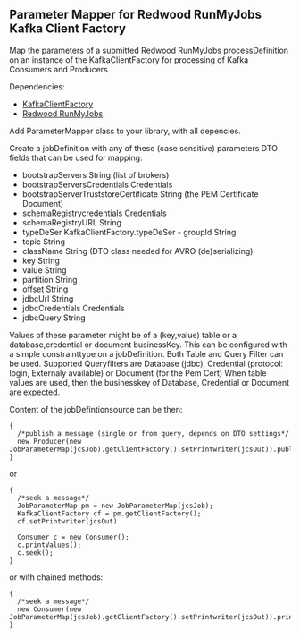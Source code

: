 ##  Parameter Mapper for Redwood RunMyJobs Kafka Client Factory

Map the parameters of a submitted Redwood RunMyJobs processDefinition on an instance of the KafkaClientFactory for processing of Kafka Consumers and Producers

Dependencies:
- [KafkaClientFactory](https://github.com/JohannesKalma/KafkaClientFactory)
- [Redwood RunMyJobs](https://redwood.com)

Add ParameterMapper class to your library, with all depencies.

Create a jobDefinition with any of these (case sensitive) parameters
DTO fields that can be used for mapping:
- bootstrapServers String (list of brokers)
- bootstrapServersCredentials Credentials
- bootstrapServerTruststoreCertificate String (the PEM Certificate Document)
- schemaRegistrycredentials Credentials
- schemaRegistryURL String
- typeDeSer KafkaClientFactory.typeDeSer - groupId String
- topic String
- className String (DTO class needed for AVRO (de)serializing)
- key String
- value String
- partition String
- offset String
- jdbcUrl String
- jdbcCredentials Credentials
- jdbcQuery String

Values of these parameter might be of a (key,value) table or
a database,credential or document businessKey.
This can be configured with a simple constrainttype on a jobDefinition.
Both Table and Query Filter can be used.
Supported Queryfilters are Database (jdbc), Credential (protocol: login, Externaly available) or Document (for the Pem Cert)
When table values are used, then the businesskey of Database, Credential or Document are expected.

Content of the jobDefintionsource can be then:
```
{
  /*publish a message (single or from query, depends on DTO settings*/
  new Producer(new JobParameterMap(jcsJob).getClientFactory().setPrintwriter(jcsOut)).publish().printMetadata();
}
```
or
```
{
  /*seek a message*/
  JobParameterMap pm = new JobParameterMap(jcsJob);
  KafkaClientFactory cf = pm.getClientFactory();
  cf.setPrintwriter(jcsOut)

  Consumer c = new Consumer();
  c.printValues();
  c.seek();
}
```
or with chained methods:
```
{
  /*seek a message*/
  new Consumer(new JobParameterMap(jcsJob).getClientFactory().setPrintwriter(jcsOut)).printValues().seek();
}
```
